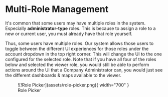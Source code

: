 # Multi-Role Management

It's common that some users may have multiple roles in the system. Especially **administrator-type** roles. This is because to assign a role to a new or current user, you must already have that role yourself. 

Thus, some users have multiple roles. Our system allows those users to toggle between the different UI experiences for those roles under the account dropdown in the top right corner. This will change the UI to the one configured for the selected role. Note that if you have all four of the roles below and selected the viewer role, you would still be able to perform actions around the UI that a Company Administrator can, you would just see the different dashboards & maps available to the viewer.

<figure markdown>
![!Role Picker](assets/role-picker.png){ width="700" }
  <figcaption>Role Picker</figcaption>
</figure>

